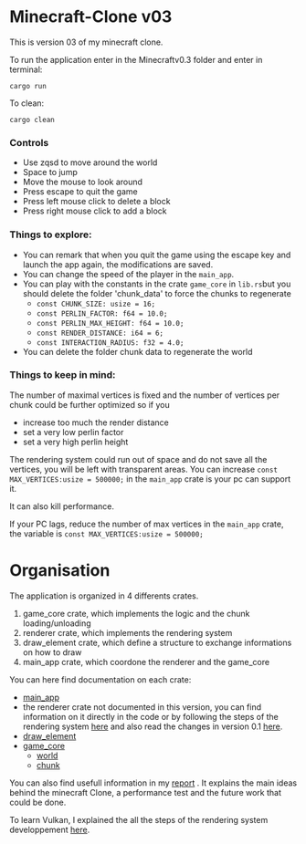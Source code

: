 # Minecraft-Clone v03
This is version 03 of my minecraft clone.

To run the application enter in the Minecraftv0.3 folder and enter in terminal:
```
cargo run
```
To clean:
```
cargo clean
```

### Controls
* Use zqsd to move around the world
* Space to jump
* Move the mouse to look around
* Press escape to quit the game
* Press left mouse click to delete a block
* Press right mouse click to add a block


### Things to explore:
- You can remark that when you quit the game using the escape key and launch the app again, the modifications are saved.
- You can change the speed of the player in the `main_app`.
- You can play with the constants in the crate `game_core` in `lib.rs`but you should delete the folder 'chunk_data' to force the chunks to regenerate
  - `const CHUNK_SIZE: usize = 16;`
  - `const PERLIN_FACTOR: f64 = 10.0;`
  - `const PERLIN_MAX_HEIGHT: f64 = 10.0;`
  - `const RENDER_DISTANCE: i64 = 6;`
  - `const INTERACTION_RADIUS: f32 = 4.0;`
- You can delete the folder chunk data to regenerate the world

### Things to keep in mind:

The number of maximal vertices is fixed and the number of vertices per chunk could be further optimized so if you 
* increase too much the render distance 
* set a very low perlin factor
* set a very high perlin height

The rendering system could run out of space and do not save all the vertices, you will be left with transparent areas. You can increase `const MAX_VERTICES:usize = 500000;` in the `main_app` crate is your pc can support it.

It can also kill performance.

If your PC lags, reduce the number of max vertices in the `main_app` crate, the variable is `const MAX_VERTICES:usize = 500000;`

# Organisation
The application is organized in 4 differents crates.

1. game_core crate, which implements the logic and the chunk loading/unloading
2. renderer crate, which implements the rendering system
3. draw_element crate, which define a structure to exchange informations on how to draw
4. main_app crate, which coordone the renderer and the game_core

You can here find documentation on each crate:
- [main_app](https://gitlab.uliege.be/Henry.Leclipteur/minecraft-rust-clone/-/blob/main/Minecraft-v0.3/docs/main.md)
- the renderer crate not documented in this version, you can find information on it directly in the code or by following the steps of the rendering system [here](https://gitlab.uliege.be/Henry.Leclipteur/minecraft-rust-clone/-/blob/main/Vulkan-Intro/readme.md) and also read the changes in version 0.1 [here](https://gitlab.uliege.be/Henry.Leclipteur/minecraft-rust-clone/-/blob/main/Minecraft-v0.1/readme.md).
- [draw_element](https://gitlab.uliege.be/Henry.Leclipteur/minecraft-rust-clone/-/blob/main/Minecraft-v0.3/docs/draw_element/draw_element.md)
- [game_core](https://gitlab.uliege.be/Henry.Leclipteur/minecraft-rust-clone/-/blob/main/Minecraft-v0.3/docs/game_core/game_core.md)
  - [world](https://gitlab.uliege.be/Henry.Leclipteur/minecraft-rust-clone/-/blob/main/Minecraft-v0.3/docs/game_core/world.md)
  - [chunk](https://gitlab.uliege.be/Henry.Leclipteur/minecraft-rust-clone/-/blob/main/Minecraft-v0.3/docs/game_core/chunk.md)

You can also find usefull information in my [report](https://gitlab.uliege.be/Henry.Leclipteur/minecraft-rust-clone/-/blob/main/report.pdf)
. It explains the main ideas behind the minecraft Clone, a performance test and the future work that could be done.

To learn Vulkan, I explained the all the steps of the rendering system developpement [here](https://gitlab.uliege.be/Henry.Leclipteur/minecraft-rust-clone/-/blob/main/Vulkan-Intro/readme.md).